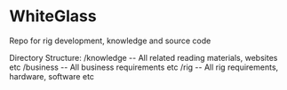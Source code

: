 # WhiteGlass

Repo for rig development, knowledge and source code


Directory Structure: 
/knowledge -- All related reading materials, websites etc
/business -- All business requirements etc
/rig -- All rig requirements, hardware, software etc

